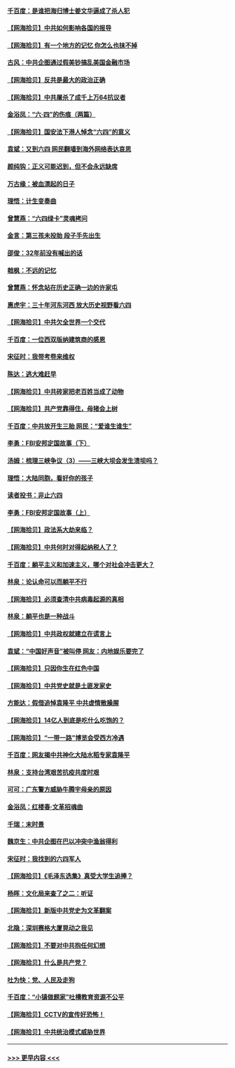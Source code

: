 #### [千百度：是谁把海归博士姜文华逼成了杀人犯](../pages/nsc993/n13015218.md?t=06120202) 
#### [【网海拾贝】中共如何影响各国的报导](../pages/nsc993/n13012599.md?t=06120202) 
#### [【网海拾贝】有一个地方的记忆 你怎么也抹不掉](../pages/nsc993/n13009802.md?t=06120202) 
#### [古风：中共企图通过假美钞搞乱美国金融市场](../pages/nsc993/n13009626.md?t=06120202) 
#### [【网海拾贝】反共是最大的政治正确](../pages/nsc993/n13007051.md?t=06120202) 
#### [【网海拾贝】中共屠杀了成千上万64抗议者](../pages/nsc993/n13002713.md?t=06120202) 
#### [金浴凤：“六·四”的伤痕（两篇）](../pages/nsc993/n13001719.md?t=06120202) 
#### [【网海拾贝】国安法下港人悼念“六四”的意义](../pages/nsc993/n13001039.md?t=06120202) 
#### [袁斌：又到六四 网民翻墙到海外网络表达哀思](../pages/nsc993/n13000995.md?t=06120202) 
#### [颜纯钩：正义可能迟到，但不会永远缺席](../pages/nsc993/n13000920.md?t=06120202) 
#### [万古缘：被血漂起的日子](../pages/nsc993/n13000914.md?t=06120202) 
#### [理悟：计生变奏曲](../pages/nsc993/n13000414.md?t=06120202) 
#### [曾慧燕：“六四绿卡”灵魂拷问](../pages/nsc993/n13000277.md?t=06120202) 
#### [金言：第三孩未投胎 段子手先出生](../pages/nsc993/n13000215.md?t=06120202) 
#### [邵俊：32年前没有喊出的话](../pages/nsc993/n13000181.md?t=06120202) 
#### [戟枫：不远的记忆](../pages/nsc993/n13000121.md?t=06120202) 
#### [曾慧燕：怀念站在历史正确一边的许家屯](../pages/nsc993/n13000073.md?t=06120202) 
#### [惠虎宇：三十年河东河西 放大历史视野看六四](../pages/nsc993/n13000018.md?t=06120202) 
#### [【网海拾贝】中共欠全世界一个交代](../pages/nsc993/n12998706.md?t=06120202) 
#### [千百度：一位西双版纳建筑商的感恩](../pages/nsc993/n12998487.md?t=06120202) 
#### [宋征时：我带考卷来维权](../pages/nsc993/n12994088.md?t=06120202) 
#### [陈达：逃大难赶早](../pages/nsc993/n12993569.md?t=06120202) 
#### [【网海拾贝】中共砖家把老百姓当成了动物](../pages/nsc993/n12993483.md?t=06120202) 
#### [【网海拾贝】共产党靠得住，母猪会上树](../pages/nsc993/n12990730.md?t=06120202) 
#### [千百度：中共放开生三胎 网民：“爱谁生谁生”](../pages/nsc993/n12990644.md?t=06120202) 
#### [李勇：FBI安邦定国故事（下）](../pages/nsc993/n12987854.md?t=06120202) 
#### [汤姆：梳理三峡争议（3）——三峡大坝会发生溃坝吗？](../pages/nsc993/n12989806.md?t=06120202) 
#### [理悟：大陆同胞，看好你的孩子](../pages/nsc993/n12989778.md?t=06120202) 
#### [读者投书：非止六四](../pages/nsc993/n12989673.md?t=06120202) 
#### [李勇：FBI安邦定国故事（上）](../pages/nsc993/n12987749.md?t=06120202) 
#### [【网海拾贝】政法系大劫来临？](../pages/nsc993/n12987596.md?t=06120202) 
#### [【网海拾贝】中共何时对得起纳税人了？](../pages/nsc993/n12985578.md?t=06120202) 
#### [千百度：躺平主义和加速主义，哪个对社会冲击更大？](../pages/nsc993/n12985512.md?t=06120202) 
#### [林泉：论认命可以而躺平不行](../pages/nsc993/n12985505.md?t=06120202) 
#### [【网海拾贝】必须查清中共病毒起源的真相](../pages/nsc993/n12984276.md?t=06120202) 
#### [林泉：躺平也是一种战斗](../pages/nsc993/n12984194.md?t=06120202) 
#### [【网海拾贝】中共政权就建立在谎言上](../pages/nsc993/n12981880.md?t=06120202) 
#### [袁斌：“中国好声音”被叫停 网友：内地娱乐要完了](../pages/nsc993/n12981826.md?t=06120202) 
#### [【网海拾贝】只因你生在红色中国](../pages/nsc993/n12979096.md?t=06120202) 
#### [【网海拾贝】中共党史就是土匪发家史](../pages/nsc993/n12976478.md?t=06120202) 
#### [方能达：假借追悼袁隆平 中共虚情散臊腥](../pages/nsc993/n12976396.md?t=06120202) 
#### [【网海拾贝】14亿人到底是吃什么吃饱的？](../pages/nsc993/n12974125.md?t=06120202) 
#### [【网海拾贝】“一带一路”博览会受西方冷遇](../pages/nsc993/n12971787.md?t=06120202) 
#### [千百度：网友揭中共神化大陆水稻专家袁隆平](../pages/nsc993/n12971733.md?t=06120202) 
#### [林泉：支持台湾艰苦抗疫共度时艰](../pages/nsc993/n12971350.md?t=06120202) 
#### [可可：广东警方威胁牛腾宇母亲的原因](../pages/nsc993/n12971100.md?t=06120202) 
#### [金浴凤：红楼春·文革招魂曲](../pages/nsc993/n12970354.md?t=06120202) 
#### [千瑞：末时景](../pages/nsc993/n12970337.md?t=06120202) 
#### [魏京生：中共企图在巴以冲突中渔翁得利](../pages/nsc993/n12970286.md?t=06120202) 
#### [宋征时：我找到的六四军人](../pages/nsc993/n12970213.md?t=06120202) 
#### [【网海拾贝】《毛泽东选集》真受大学生追捧？](../pages/nsc993/n12968779.md?t=06120202) 
#### [杨晖：文化局来查了之二：听证](../pages/nsc993/n12966528.md?t=06120202) 
#### [【网海拾贝】新版中共党史为文革翻案](../pages/nsc993/n12967526.md?t=06120202) 
#### [北隐：深圳赛格大厦晃动之我见](../pages/nsc993/n12967393.md?t=06120202) 
#### [【网海拾贝】不要对中共抱任何幻想](../pages/nsc993/n12965222.md?t=06120202) 
#### [【网海拾贝】什么是共产党？](../pages/nsc993/n12962781.md?t=06120202) 
#### [吐为快：党、人民及走狗](../pages/nsc993/n12962747.md?t=06120202) 
#### [千百度：“小镇做题家”吐槽教育资源不公平](../pages/nsc993/n12962705.md?t=06120202) 
#### [【网海拾贝】CCTV的宣传好恐怖！](../pages/nsc993/n12959984.md?t=06120202) 
#### [【网海拾贝】中共统治模式威胁世界](../pages/nsc993/n12957622.md?t=06120202) 

----
#### [ >>> 更早内容 <<< ](../indexes/nsc993-earlier.md)
